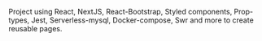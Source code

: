 Project using React, NextJS, React-Bootstrap, Styled components, Prop-types, Jest, Serverless-mysql, Docker-compose, Swr and more to create reusable pages.
